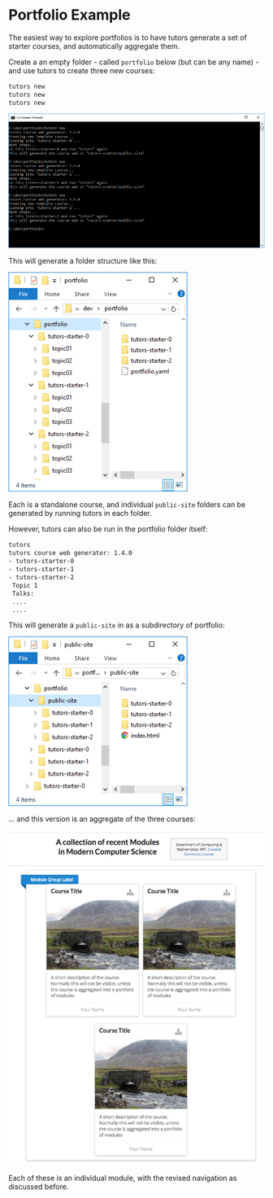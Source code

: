 # Portfolio Example

The easiest way to explore portfolios is to have tutors generate a set of starter courses, and automatically aggregate them.

Create a an empty folder - called `portfolio` below (but can be any name) - and use tutors to create three new courses:

~~~
tutors new
tutors new
tutors new
~~~

![](img/05.png)

This will generate a folder structure like this:

![](img/06.png)

Each is a standalone course, and individual `public-site` folders can be generated by running tutors in each folder.

However, tutors can also be run in the portfolio folder itself:

~~~
tutors
tutors course web generator: 1.4.0
- tutors-starter-0
- tutors-starter-1
- tutors-starter-2
 Topic 1
 Talks:
 ....
 ....
~~~

This will generate a `public-site` in as a subdirectory of portfolio:

![](img/07.png)

... and this version is an aggregate of the three courses:

![](img/08.png)

Each of these is an individual module, with the revised navigation as discussed before.